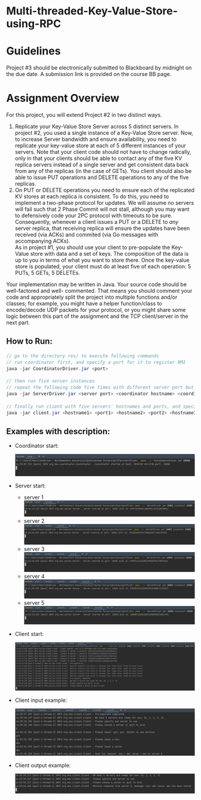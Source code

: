 # Multi-threaded-Key-Value-Store-using-RPC

# Guidelines 
Project #3 should be electronically submitted to Blackboard by midnight on the due date.  A submission 
link is provided on the course BB page. 
 
# Assignment Overview 
For this project, you will extend Project #2 in two distinct ways. 
1) Replicate your Key-Value Store Server across 5 distinct servers.  In project #2, you used a single 
instance of a Key-Value Store server.  Now, to increase Server bandwidth and ensure availability, you 
need to replicate your key-value store at each of 5 different instances of your servers.   Note that your 
client code should not have to change radically, only in that your clients should be able to contact any 
of the five KV replica servers instead of a single server and get consistent data back from any of the 
replicas (in the case of GETs).  You client should also be able to issue PUT operations and DELETE 
operations to any of the five replicas.   
2) On PUT or DELETE operations you need to ensure each of the replicated KV stores at each replica is 
consistent.  To do this, you need to implement a two-phase protocol for updates.  We will assume no 
servers will fail such that 2 Phase Commit will not stall, although you may want to defensively code 
your 2PC protocol with timeouts to be sure.  Consequently, whenever a client issues a PUT or a 
DELETE to *any* server replica, that receiving replica will ensure the updates have been received (via 
ACKs) and commited (via Go messages with accompanying ACKs).  
As in project #1, you should use your client to pre-populate the Key-Value store with data and a set of keys.  The 
composition of the data is up to you in terms of what you want to store there.  Once the key-value store is 
populated, your client must do at least five of each operation: 5 PUTs, 5 GETs, 5 DELETEs. 
    
Your implementation may be written in Java.  Your source code should be well-factored and well-
commented. That means you should comment your code and appropriately split the project into multiple 
functions and/or classes; for example, you might have a helper function/class to encode/decode UDP 
packets for your protocol, or you might share some logic between this part of the assignment and the 
TCP client/server in the next part. 

## How to Run:

```java
// go to the directory res/ to execute following commands
// run coordinator first, and specify a port for it to register RMI
java -jar CoordinatorDriver.jar <port>

// then run five server instances
// repeat the following code five times with different server port but the same coordinator hostname and port in different terminals   
java -jar ServerDriver.jar <server port> <coordinator hostname> <coordinator port>   

// finally run client with five servers' hostnames and ports, and specify the client port at tail
java -jar client.jar <hostname1> <port1> <hostname2> <port2> <hostname3> <port3> <hostname4> <port4> <hostname5> <port5> <client port>    
```



## Examples with description:

- Coordinator start:

  ![ScreenShot](./res/docs/coordinator-start.PNG)

- Server start:

  - server 1
    ![ScreenShot](./res/docs/server-start1.PNG)
  - server 2
    ![ScreenShot](./res/docs/server-start2.PNG)
  - server 3
    ![ScreenShot](./res/docs/server-start3.PNG)
  - server 4
    ![ScreenShot](./res/docs/server-start4.PNG)
  - server 5
    ![ScreenShot](./res/docs/server-start5.PNG)

- Client start:

  ![ScreenShot](./res/docs/client-start.PNG)

- Client input example:

  ![ScreenShot](./res/docs/client-input.PNG)

- Client output example:

  ![ScreenShot](./res/docs/client-output.PNG)
